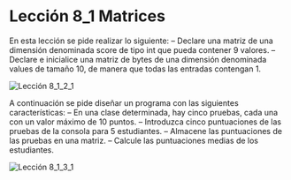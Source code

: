 # Lección 8_1 Matrices

En esta lección se pide realizar lo siguiente: 
– Declare una matriz de una dimensión denominada score de tipo int que pueda contener 9 valores.
– Declare e inicialice una matriz de bytes de una dimensión denominada values de tamaño 10, de manera que todas las entradas contengan 1.

![Lección 8_1_2_1](https://user-images.githubusercontent.com/54320247/68539455-adb46c80-0349-11ea-9812-4a03d59030c3.jpg)

A continuación se pide diseñar un programa con las siguientes características:
– En una clase determinada, hay cinco pruebas, cada una con un valor máximo de 10 puntos.
– Introduzca cinco puntuaciones de las pruebas de la consola para 5 estudiantes.
– Almacene las puntuaciones de las pruebas en una matriz.
– Calcule las puntuaciones medias de los estudiantes.

![Lección 8_1_3_1](https://user-images.githubusercontent.com/54320247/68539343-aee49a00-0347-11ea-99d9-bb91ff01fb67.jpg)
